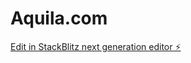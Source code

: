 # Aquila.com

[Edit in StackBlitz next generation editor ⚡️](https://stackblitz.com/~/github.com/Kaps2104/Aquila.com)